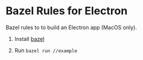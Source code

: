 # Bazel Rules for Electron

Bazel rules to to build an Electron app (MacOS only).

1. Install [bazel](https://bazel.build/)

2. Run `bazel run //example`
